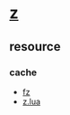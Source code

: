 # [z](https://github.com/rupa/z)

## resource

### cache

- [fz](https://github.com/mrjohannchang/fz.sh)
- [z.lua](https://github.com/skywind3000/z.lua)
